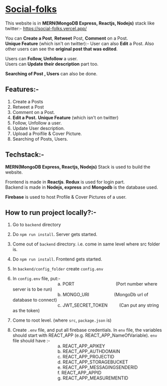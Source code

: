 # [Social-folks](https://social-folks.vercel.app/)
This website is in **MERN(MongoDB Express, Reactjs, Nodejs)** stack like twitter:- https://social-folks.vercel.app/

You can  **Create a Post**, **Retweet** Post, **Comment** on a Post.   
**Unique Feature** (which isn't on twitter):- User can also **Edit** a Post. Also other users can see the **original post that was edited**.   

Users can **Follow, Unfollow** a user.   
Users can **Update their description** part too.   

**Searching of Post , Users** can also be done.   

## Features:-
1. Create a Posts   
2. Retweet a Post   
3. Comment on a Post.   
4. **Edit a Post.** **Unique Feature** (which isn't on twitter)   
5. Follow, Unfollow a user.   
6. Update User description.   
7. Upload a Proifile & Cover Picture.   
8. Searching of Posts, Users.   

## Techstack:-  
**MERN(MongoDB Express, Reactjs, Nodejs)** Stack is used to build the website.

Frontend is made in **Reactjs**. **Redux** is used for login part.   
Backend is made in **Nodejs, express** and **Mongodb** is the database used.   

**Firebase** is used to host Profile & Cover Pictures of a user.


## How to run project locally?:- 
1. Go to ```backend``` directory
2. Do ```npm run install```. Server gets started.
3. Come out of ```backend``` directory. i.e. come in same level where src folder is.
4. Do ```npm run install```. Frontend gets started.
5. In ```backend/config_folder``` create ```config.env```
6. In ```config.env``` file, put:-   
&ensp;&ensp;&ensp;&ensp;&ensp; &ensp;&ensp;&ensp;&ensp; &ensp;&ensp;&ensp; &ensp;&ensp; &ensp;&ensp; &ensp;   a. PORT &ensp; &ensp; &ensp; &ensp; &ensp; &ensp; &ensp; &ensp; &ensp; &ensp; &ensp; &ensp;(Port number where server is to be run)   
&ensp;&ensp;&ensp;&ensp;&ensp; &ensp;&ensp;&ensp;&ensp; &ensp;&ensp;&ensp; &ensp;&ensp; &ensp;&ensp; &ensp;   b. MONGO_URI        &ensp; &ensp; &ensp;&ensp; &ensp; &ensp;&ensp;&ensp;  (MongoDb url of database to connect)   
&ensp;&ensp;&ensp;&ensp;&ensp; &ensp;&ensp;&ensp;&ensp; &ensp;&ensp;&ensp; &ensp;&ensp; &ensp;&ensp; &ensp;   c. JWT_SECRET_TOKEN &ensp; &ensp; &ensp;  (Can put any string as the token)   

7. Come to root level. (where ```src```, ```package.json``` is)
8. Create ```.env``` file, and put all firebase credentials. In ```env``` file, the variables should start with REACT_APP (e.g. REACT_APP_NameOfVariable). 
    ```env``` file should have  :-   
&ensp;&ensp;&ensp;&ensp;&ensp; &ensp;&ensp;&ensp;&ensp; &ensp;&ensp;&ensp; &ensp;&ensp; &ensp;&ensp; &ensp; a. REACT_APP_APIKEY   
&ensp;&ensp;&ensp;&ensp;&ensp; &ensp;&ensp;&ensp;&ensp; &ensp;&ensp;&ensp; &ensp;&ensp; &ensp;&ensp; &ensp; b. REACT_APP_AUTHDOMAIN   
&ensp;&ensp;&ensp;&ensp;&ensp; &ensp;&ensp;&ensp;&ensp; &ensp;&ensp;&ensp; &ensp;&ensp; &ensp;&ensp; &ensp; c. REACT_APP_PROJECTID   
&ensp;&ensp;&ensp;&ensp;&ensp; &ensp;&ensp;&ensp;&ensp; &ensp;&ensp;&ensp; &ensp;&ensp; &ensp;&ensp; &ensp; d. REACT_APP_STORAGEBUCKET      
&ensp;&ensp;&ensp;&ensp;&ensp; &ensp;&ensp;&ensp;&ensp; &ensp;&ensp;&ensp; &ensp;&ensp; &ensp;&ensp; &ensp; e. REACT_APP_MESSAGINGSENDERID   
&ensp;&ensp;&ensp;&ensp;&ensp; &ensp;&ensp;&ensp;&ensp; &ensp;&ensp;&ensp; &ensp;&ensp; &ensp;&ensp; &ensp; f. REACT_APP_APPID   
&ensp;&ensp;&ensp;&ensp;&ensp; &ensp;&ensp;&ensp;&ensp; &ensp;&ensp;&ensp; &ensp;&ensp; &ensp;&ensp; &ensp; g. REACT_APP_MEASUREMENTID   
